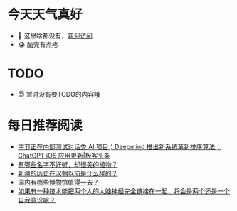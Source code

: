 # 今天天气真好
- 👋 这里啥都没有，[欢迎访问](https://zhangfeng-ola.github.io/)
- 😭 脑壳有点疼
<!---
- 👀 I’m interested in ...
- 🌱 I’m currently learning ...
- 💞️ I’m looking to collaborate on ...
- 📫 How to reach me ...
- 😇 I'm doing something ...

--->

# TODO 
- 😇 暂时没有要TODO的内容哦

<!---
zhangfeng-ola/zhangfeng-ola is a ✨ special ✨ repository because its `README.md` (this file) appears on your GitHub profile.
You can click the Preview link to take a look at your changes.
--->

# 每日推荐阅读
<!-- BLOG-POST-LIST:START -->
- [字节正在内部测试对话类 AI 项目；Deepmind 推出新系统革新排序算法；ChatGPT iOS 应用更新|极客头条](https://blog.csdn.net/weixin_39786569/article/details/131121118)
- [有哪些名字不好听，却很美的植物？](https://daily.zhihu.com/story/9762441)
- [新疆的历史在汉朝以前是什么样的？](https://daily.zhihu.com/story/9762397)
- [国内有哪些博物馆值得一去？](https://daily.zhihu.com/story/9762444)
- [如果有一种技术能把两个人的大脑神经完全链接在一起，将会是两个还是一个自我意识呢？](https://daily.zhihu.com/story/9762454)
<!-- BLOG-POST-LIST:END -->
